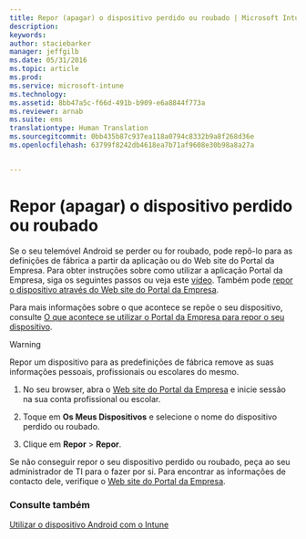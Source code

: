 ```yaml
---
title: Repor (apagar) o dispositivo perdido ou roubado | Microsoft Intune
description: 
keywords: 
author: staciebarker
manager: jeffgilb
ms.date: 05/31/2016
ms.topic: article
ms.prod: 
ms.service: microsoft-intune
ms.technology: 
ms.assetid: 8bb47a5c-f66d-491b-b909-e6a8844f773a
ms.reviewer: arnab
ms.suite: ems
translationtype: Human Translation
ms.sourcegitcommit: 0bb435b87c937ea118a0794c8332b9a8f268d36e
ms.openlocfilehash: 63799f8242db4618ea7b71af9608e30b98a8a27a


---
```



# Repor (apagar) o dispositivo perdido ou roubado

Se o seu telemóvel Android se perder ou for roubado, pode repô-lo para as definições de fábrica a partir da aplicação ou do Web site do Portal da Empresa. Para obter instruções sobre como utilizar a aplicação Portal da Empresa, siga os seguintes passos ou veja este [vídeo](http://aka.ms/ly1x17). Também pode [repor o dispositivo através do Web site do Portal da Empresa](reset-your-device-cpwebsite.md).

Para mais informações sobre o que acontece se repõe o seu dispositivo, consulte [O que acontece se utilizar o Portal da Empresa para repor o seu dispositivo](what-happens-if-you-reset-your-device-using-the-company-portal-android.md).

> [!WARNING] 
> Repor um dispositivo para as predefinições de fábrica remove as suas informações pessoais, profissionais ou escolares do mesmo.

1.  No seu browser, abra o [Web site do Portal da Empresa](http://portal.manage.microsoft.com) e inicie sessão na sua conta profissional ou escolar.

2.  Toque em **Os Meus Dispositivos** e selecione o nome do dispositivo perdido ou roubado.

3.  Clique em **Repor** &gt; **Repor**.

Se não conseguir repor o seu dispositivo perdido ou roubado, peça ao seu administrador de TI para o fazer por si. Para encontrar as informações de contacto dele, verifique o [Web site do Portal da Empresa](http://portal.manage.microsoft.com).

### Consulte também
[Utilizar o dispositivo Android com o Intune](using-your-android-device-with-intune.md)




<!--HONumber=Jun16_HO4-->


